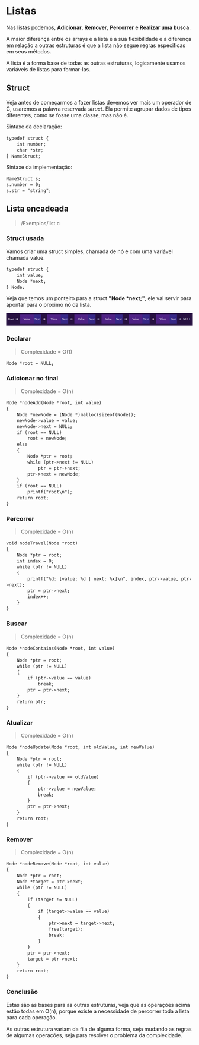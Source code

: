# Listas

Nas listas podemos, **Adicionar**, **Remover**, **Percorrer** e **Realizar uma busca**.

A maior diferença entre os arrays e a lista é a sua flexibilidade e a diferença em relação a outras estruturas é que a lista não segue regras especificas em seus métodos.

A lista é a forma base de todas as outras estruturas, logicamente usamos variáveis de listas para formar-las.

## Struct

Veja antes de começarmos a fazer listas devemos ver mais um operador de C, usaremos a palavra reservada *struct*. Ela permite agrupar dados de tipos diferentes, como se fosse uma classe, mas não é.

Sintaxe da declaração:
~~~
typedef struct {
    int number;
    char *str;
} NameStruct;
~~~

Sintaxe da implementação:
~~~
NameStruct s;
s.number = 0;
s.str = "string";
~~~

## Lista encadeada
> /Exemplos/list.c
###  Struct usada

Vamos criar uma struct simples, chamada de nó e com uma variável chamada value.
~~~
typedef struct {
    int value;
    Node *next;
} Node;
~~~
Veja que temos um ponteiro para a struct **"Node *next;"**, ele vai servir para apontar para o proximo nó da lista.

<center>

![list](./../../img/list.png)

</center>

### Declarar
> Complexidade = O(1)
~~~
Node *root = NULL;
~~~
### Adicionar no final
> Complexidade = O(n)
~~~
Node *nodeAdd(Node *root, int value)
{
    Node *newNode = (Node *)malloc(sizeof(Node));
    newNode->value = value;
    newNode->next = NULL;
    if (root == NULL)
        root = newNode;
    else
    {
        Node *ptr = root;
        while (ptr->next != NULL)
            ptr = ptr->next;
        ptr->next = newNode;
    }
    if (root == NULL)
        printf("root\n");
    return root;
}
~~~
### Percorrer
> Complexidade = O(n)
~~~
void nodeTravel(Node *root)
{
    Node *ptr = root;
    int index = 0;
    while (ptr != NULL)
    {
        printf("%d: [value: %d | next: %x]\n", index, ptr->value, ptr->next);
        ptr = ptr->next;
        index++;
    }
}
~~~
### Buscar
> Complexidade = O(n)
~~~
Node *nodeContains(Node *root, int value)
{
    Node *ptr = root;
    while (ptr != NULL)
    {
        if (ptr->value == value)
            break;
        ptr = ptr->next;
    }
    return ptr;
}
~~~
### Atualizar
> Complexidade = O(n)
~~~
Node *nodeUpdate(Node *root, int oldValue, int newValue)
{
    Node *ptr = root;
    while (ptr != NULL)
    {
        if (ptr->value == oldValue)
        {
            ptr->value = newValue;
            break;
        }
        ptr = ptr->next;
    }
    return root;
}
~~~
### Remover
> Complexidade = O(n)
~~~
Node *nodeRemove(Node *root, int value)
{
    Node *ptr = root;
    Node *target = ptr->next;
    while (ptr != NULL)
    {
        if (target != NULL)
        {
            if (target->value == value)
            {
                ptr->next = target->next;
                free(target);
                break;
            }
        }
        ptr = ptr->next;
        target = ptr->next;
    }
    return root;
}
~~~

### Conclusão

Estas são as bases para as outras estruturas, veja que as operações acima estão todas em O(n), porque existe a necessidade de percorrer toda a lista para cada operação.

As outras estrutura variam da fila de alguma forma, seja mudando as regras de algumas operações, seja para resolver o problema da complexidade.